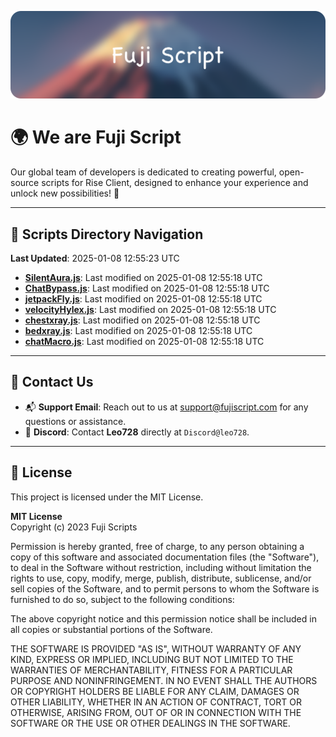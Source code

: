 ![Banner](.github/b.webp)

# 🌍 **We are Fuji Script**

Our global team of developers is dedicated to creating powerful, open-source scripts for Rise Client, designed to enhance your experience and unlock new possibilities! 🌟

---
<!-- SCRIPTS_NAVIGATION_START -->
## 📂 **Scripts Directory Navigation**

**Last Updated**: 2025-01-08 12:55:23 UTC

- **[SilentAura.js](scripts/SilentAura.js)**: Last modified on 2025-01-08 12:55:18 UTC
- **[ChatBypass.js](scripts/ChatBypass.js)**: Last modified on 2025-01-08 12:55:18 UTC
- **[jetpackFly.js](scripts/jetpackFly.js)**: Last modified on 2025-01-08 12:55:18 UTC
- **[velocityHylex.js](scripts/velocityHylex.js)**: Last modified on 2025-01-08 12:55:18 UTC
- **[chestxray.js](scripts/chestxray.js)**: Last modified on 2025-01-08 12:55:18 UTC
- **[bedxray.js](scripts/bedxray.js)**: Last modified on 2025-01-08 12:55:18 UTC
- **[chatMacro.js](scripts/chatMacro.js)**: Last modified on 2025-01-08 12:55:18 UTC

<!-- SCRIPTS_NAVIGATION_END -->

---

## 💬 **Contact Us**  
- 📬 **Support Email**: Reach out to us at [support@fujiscript.com](mailto:support@fujiscript.com) for any questions or assistance.  
- 💬 **Discord**: Contact **Leo728** directly at `Discord@leo728`.

---

## 📜 **License**

This project is licensed under the MIT License.  

**MIT License**  
Copyright (c) 2023 Fuji Scripts  

Permission is hereby granted, free of charge, to any person obtaining a copy of this software and associated documentation files (the "Software"), to deal in the Software without restriction, including without limitation the rights to use, copy, modify, merge, publish, distribute, sublicense, and/or sell copies of the Software, and to permit persons to whom the Software is furnished to do so, subject to the following conditions:  

The above copyright notice and this permission notice shall be included in all copies or substantial portions of the Software.  

THE SOFTWARE IS PROVIDED "AS IS", WITHOUT WARRANTY OF ANY KIND, EXPRESS OR IMPLIED, INCLUDING BUT NOT LIMITED TO THE WARRANTIES OF MERCHANTABILITY, FITNESS FOR A PARTICULAR PURPOSE AND NONINFRINGEMENT. IN NO EVENT SHALL THE AUTHORS OR COPYRIGHT HOLDERS BE LIABLE FOR ANY CLAIM, DAMAGES OR OTHER LIABILITY, WHETHER IN AN ACTION OF CONTRACT, TORT OR OTHERWISE, ARISING FROM, OUT OF OR IN CONNECTION WITH THE SOFTWARE OR THE USE OR OTHER DEALINGS IN THE SOFTWARE.  
